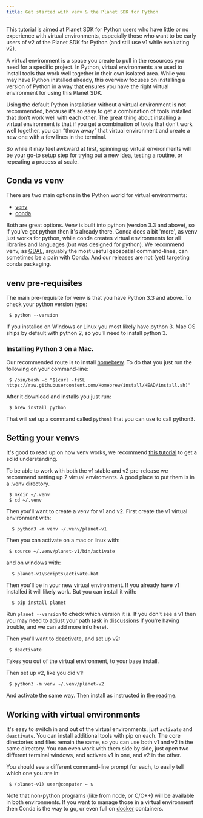 ```yaml
---
title: Get started with venv & the Planet SDK for Python
---
```


This tutorial is aimed at Planet SDK for Python users who have little or no experience with virtual environments, especially those who want to be early users of v2 of the Planet SDK for Python (and still use v1 while evaluating v2).

A virtual environment is a space you create to pull in the resources you need for a specific project. In Python, virtual environments are used to install tools that work well together in their own isolated area. While you may have Python installed already, this overview focuses on installing a version of Python in a way that ensures you have the right virtual environment for using this Planet SDK. 

Using the default Python installation without a virtual environment is not recommended, because it’s so easy to get a combination of tools installed that don’t work well with each other. The great thing about installing a virtual environment is that if you get a combination of tools that don’t work well together, you can “throw away” that virtual environment and create a new one with a few lines in the terminal.

So while it may feel awkward at first, spinning up virtual environments will be your go-to setup step for trying out a new idea, testing a routine, or repeating a process at scale.

## Conda vs venv

There are two main options in the Python world for virtual environments:

* [venv](https://docs.python.org/3/library/venv.html)
* [conda](https://conda.io)

Both are great options. Venv is built into python (version 3.3 and above), so if you've got python
then it's already there. Conda does a bit 'more', as venv just works for python, while conda
creates virtual environments for all libraries and languages (but was designed for python). We
recommend venv, as [GDAL](https://gdal.org/), arguably the most useful geospatial command-lines,
can sometimes be a pain with Conda. And our releases are not (yet) targeting conda packaging.

## venv pre-requisites

The main pre-requisite for venv is that you have Python 3.3 and above. To check your python
version type:

```console
 $ python --version
```

 If you installed on Windows or Linux you most likely have python 3. Mac OS ships by default with
 python 2, so you'll need to install python 3. 

### Installing Python 3 on a Mac.

 Our recommended route is to install [homebrew](https://brew.sh/). To do that you just run the 
 following on your command-line:

```console
 $ /bin/bash -c "$(curl -fsSL https://raw.githubusercontent.com/Homebrew/install/HEAD/install.sh)"
```

After it download and installs you just run:

```console
 $ brew install python
```

 That will set up a command called `python3` that you can use to call python3.

## Setting your venvs

It's good to read up on how venv works, we recommend 
[this tutorial](https://www.dataquest.io/blog/a-complete-guide-to-python-virtual-environments/)
to get a solid understanding.

To be able to work with both the v1 stable and v2 pre-release we recommend setting up 2 virtual enviroments.
A good place to put them is in a .venv directory.

```console
 $ mkdir ~/.venv
 $ cd ~/.venv
```

 Then you'll want to create a venv for v1 and v2. First create the
 v1 virtual environment with:

```console
  $ python3 -m venv ~/.venv/planet-v1
```

 Then you can activate on a mac or linux with:

```console
 $ source ~/.venv/planet-v1/bin/activate
```

and on windows with:

```console
  $ planet-v1\Scripts\activate.bat
```

Then you'll be in your new virtual environment. If you already have v1 installed
it will likely work. But you can install it with:

```console
  $ pip install planet
```

Run `planet --version` to check which version it is. If you don't see a v1 then you may
need to adjust your path (ask in [discussions](https://github.com/planetlabs/planet-client-python/discussions)
if you're having trouble, and we can add more info here).

Then you'll want to deactivate, and set up v2:

```console
 $ deactivate
```

 Takes you out of the virtual environment, to your base install.

 Then set up v2, like you did v1:

```console
 $ python3 -m venv ~/.venv/planet-v2
```

And activate the same way. Then install as instructed in [the readme](../README.md#installation).

## Working with virtual environments

It's easy to switch in and out of the virtual environments, just `activate` and `deactivate`. You can 
install additional tools with pip on each. The core directories and files remain the same, so you can 
use both v1 and v2 in the same directory. You can even work with them side by side, just open two 
different terminal windows, and activate v1 in one, and v2 in the other.

You should see a different command-line prompt for each, to easily tell which one you are in:

```console
 $ (planet-v1) user@computer ~ $
 ```

Note that non-python programs (like from node, or C/C++) will be available in both environments. If you want
to manage those in a virtual environment then Conda is the way to go, or even full on [docker](https://www.docker.com/)
containers.
